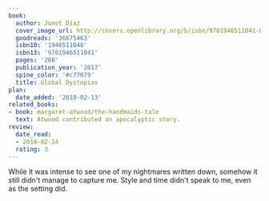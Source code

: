 ```yaml
---
book:
  author: Junot Díaz
  cover_image_url: http://covers.openlibrary.org/b/isbn/9781946511041-L.jpg
  goodreads: '36675463'
  isbn10: '1946511048'
  isbn13: '9781946511041'
  pages: '208'
  publication_year: '2017'
  spine_color: '#c77079'
  title: Global Dystopias
plan:
  date_added: '2018-02-13'
related_books:
- book: margaret-atwood/the-handmaids-tale
  text: Atwood contributed an apocalyptic story.
review:
  date_read:
  - 2018-02-14
  rating: 3
---
```


While it was intense to see one of my nightmares written down, somehow it still didn't manage to capture me. Style and
time didn't speak to me, even as the setting did.
